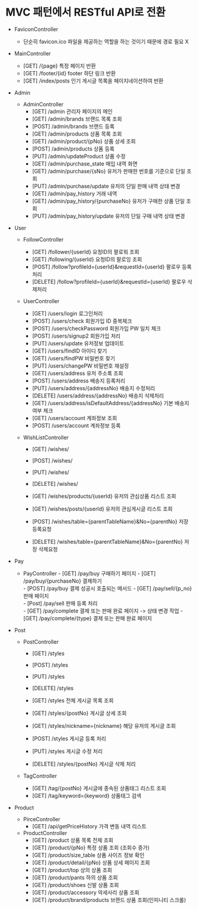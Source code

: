 # MVC 패턴에서 RESTful API로 전환

- FaviconController
    - 단순히 favicon.ico 파일을 제공하는 역할을 하는 것이기 때문에 경로 필요 X

- MainController
    - [GET]     /{page}         특정 페이지 반환
    - [GET]     /footer/{id}    footer 하단 링크 반환
    - [GET]     /index/posts    인기 게시글 목록을 페이지네이션하여 반환

- Admin
    - AdminController
        - [GET]     /admin                                  관리자 페이지의 메인
        - [GET]     /admin/brands                           브랜드 목록 조회
        - [POST]    /admin/brands                           브랜드 등록
        - [GET]     /admin/products                         상품 목록 조회
        - [GET]     /admin/product/{pNo}                    상품 상세 조회
        - [POST]    /admin/products                         상품 등록
        - [PUT]     /admin/updateProduct                    상품 수정
        - [GET]     /admin/purchase_state                   매입 내역 화면
        - [GET]     /admin/purchase/{sNo}                   유저가 판매한 번호를 기준으로
                                                            단일 조회
        - [PUT]     /admin/purchase/update                  유저의 단일 판매 내역 상태 변경
        - [GET]     /admin/pay_history                      거래 내역 
        - [GET]     /admin/pay_history/{purchaseNo}         유저가 구매한 상품 단일 조회
        - [PUT]     /admin/pay_history/update               유저의 단일 구매 내역 상태 변경

- User
    - FollowController
        - [GET]     /follower/{userId}  요청ID의 팔로워 조회
        - [GET]     /following/{userId} 요청ID의 팔로잉 조회
        - [POST]    /follow?profileId={userId}&requestId={userId} 팔로우 등록처리
        - [DELETE]  /follow?profileId={userId}&requestId={userId} 팔로우 삭제처리

    - UserController
        - [GET]     /users/login     로그인처리
        - [POST]    /users/check     회원가입 ID 중복체크
        - [POST]    /users/checkPassword 회원가입 PW 일치 체크
        - [POST]    /users/signup2   회원가입 처리    
        - [PUT]     /users/update    유저정보 업데이트
        - [GET]     /users/findID    아이디 찾기
        - [GET]     /users/findPW    비밀번호 찾기
        - [PUT]     /users/changePW  비밀번호 재설정
        - [GET]     /users/address   유저 주소록 조회
        - [POST]    /users/address   배송지 등록처리
        - [PUT]     /users/address/{addressNo}   배송지 수정처리
        - [DELETE]  /users/address/{addressNo}   배송지 삭제처리
        - [GET]     /users/address/isDefaultAddress/{addressNo}  기본 배송지여부 체크
        - [GET]     /users/account   계좌정보 조회
        - [POST]    /users/account   계좌정보 등록

    - WishListController
        - [GET]     /wishes/
        - [POST]    /wishes/       
        - [PUT]     /wishes/
        - [DELETE]  /wishes/

        - [GET]     /wishes/products/{userId}   유저의 관심상품 리스트 조회
        - [GET]     /wishes/posts/{userId}      유저의 관심게시글 리스트 조회
        - [POST]    /wishes/table={parentTableName}&No={parentNo}   저장 등록요청       
        - [DELETE]  /wishes/table={parentTableName}&No={parentNo}   저장 삭제요청 

- Pay
  - PayController
        - [GET]     /pay/buy                구매하기 페이지
        - [GET]     /pay/buy/{purchaseNo}   결제하기       
        - [POST]    /pay/buy                결제 성공시 호출되는 메서드
        - [GET]     /pay/sell/{p_no}        판매 페이지  
        - [Post]    /pay/sell               판매 등록 처리      
        - [GET]     /pay/complete           결제 또는 판매 완료 페이지
                                             -> 상태 변경 작업
        - [GET]     /pay/complete/{type}    결제 또는 판매 완료 페이지 

- Post
    - PostController
        - [GET]     /styles
        - [POST]    /styles
        - [PUT]     /styles
        - [DELETE]  /styles

        - [GET]     /styles                         전체 게시글 목록 조회
        - [GET]     /styles/{postNo}                게시글 상세 조회
        - [GET]     /styles/nickname={nickname}     해당 유저의 게시글 조회
        - [POST]    /styles                         게시글 등록 처리
        - [PUT]     /styles                         게시글 수정 처리
        - [DELETE]  /styles/{postNo}                게시글 삭제 처리
    
    - TagController
        - [GET]     /tag/{postNo}           게시글에 종속된 상품태그 리스트 조회
        - [GET]     /tag/keyword={keyword}  상품태그 검색
   
- Product 
    - PirceController
        - [GET]     /api/getPriceHistory    가격 변동 내역 리스트
    - ProductController
        - [GET]     /product                상품 목록 전체 조회
        - [GET]     /product/{pNo}          특정 상품 조회 (조회수 증가)
        - [GET]     /product/size_table     상품 사이즈 정보 확인
        - [GET]     /product/detail/{pNo}   상품 상세 페이지 조회
        - [GET]     /product/top            상의 상품 조회
        - [GET]     /product/pants          하의 상품 조회
        - [GET]     /product/shoes          신발 상품 조회
        - [GET]     /product/accessory      악세사리 상품 조회
        - [GET]     /product/brand/products 브랜드 상품 조회(인피니티 스크롤)
